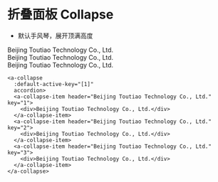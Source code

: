 # 折叠面板 Collapse

* 默认手风琴，展开顶满高度

<a-collapse 
  :default-active-key="[1]"
  accordion>
  <a-collapse-item header="Beijing Toutiao Technology Co., Ltd." key="1">
    <div>Beijing Toutiao Technology Co., Ltd.</div>
  </a-collapse-item>
  <a-collapse-item header="Beijing Toutiao Technology Co., Ltd." key="2">
    <div>Beijing Toutiao Technology Co., Ltd.</div>
  </a-collapse-item>
  <a-collapse-item header="Beijing Toutiao Technology Co., Ltd." key="3">
    <div>Beijing Toutiao Technology Co., Ltd.</div>
  </a-collapse-item>
</a-collapse>

```vue{3}
<a-collapse 
  :default-active-key="[1]"
  accordion>
  <a-collapse-item header="Beijing Toutiao Technology Co., Ltd." key="1">
    <div>Beijing Toutiao Technology Co., Ltd.</div>
  </a-collapse-item>
  <a-collapse-item header="Beijing Toutiao Technology Co., Ltd." key="2">
    <div>Beijing Toutiao Technology Co., Ltd.</div>
  </a-collapse-item>
  <a-collapse-item header="Beijing Toutiao Technology Co., Ltd." key="3">
    <div>Beijing Toutiao Technology Co., Ltd.</div>
  </a-collapse-item>
</a-collapse>
```
